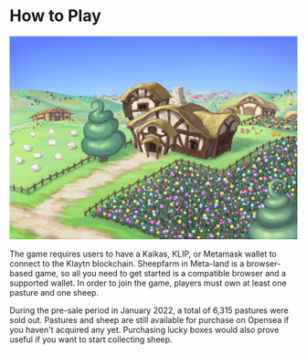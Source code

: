 # How to Play

![](../../.gitbook/assets/마을풍경3.jpg)

The game requires users to have a Kaikas, KLIP, or Metamask wallet to connect to the Klaytn blockchain. Sheepfarm in Meta-land is a browser-based game, so all you need to get started is a compatible browser and a supported wallet. In order to join the game, players must own at least one pasture and one sheep.



During the pre-sale period in January 2022, a total of 6,315 pastures were sold out. Pastures and sheep are still available for purchase on Opensea if you haven't acquired any yet. Purchasing lucky boxes would also prove useful if you want to start collecting sheep.

